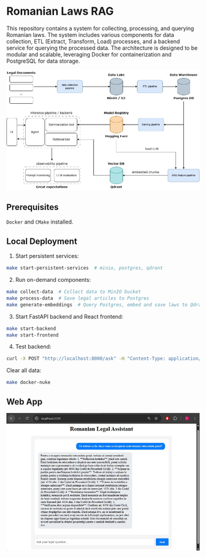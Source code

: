 # Romanian Laws RAG

This repository contains a system for collecting, processing, and querying Romanian laws. The system includes various components for data collection, ETL (Extract, Transform, Load) processes, and a backend service for querying the processed data. The architecture is designed to be modular and scalable, leveraging Docker for containerization and PostgreSQL for data storage.

![Architecture](static/rolaw.jpg)

## Prerequisites
`Docker` and `CMake` installed.

## Local Deployment
1. Start persistent services:
```bash
make start-persistent-services  # minio, postgres, qdrant
```
2. Run on-demand components:
```bash
make collect-data  # Collect data to MinIO bucket
make process-data  # Save legal articles to Postgres
make generate-embeddings  # Query Postgres, embed and save laws to Qdrant
```
3. Start FastAPI backend and React frontend:
```bash
make start-backend
make start-frontend
```
4. Test backend:
```bash
curl -X POST "http://localhost:8000/ask" -H "Content-Type: application/json" -d '{"question": "ce se poate intampla daca fac evaziune fiscala", "top_k": 3}'
```

Clear all data:
```bash
make docker-nuke
```

## Web App
![webapp](static/webapp.jpg)
